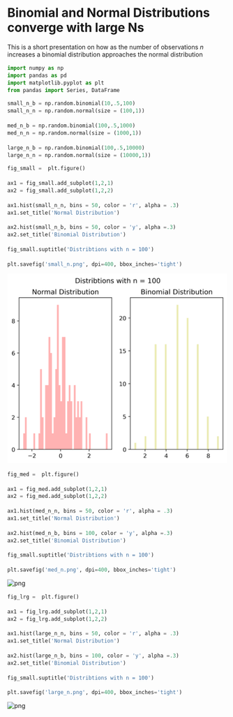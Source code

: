 Binomial and Normal Distributions converge with large Ns
================

This is a short presentation on how as the number of observations *n*
increases a binomial distribution approaches the normal distribution

```python
import numpy as np
import pandas as pd
import matplotlib.pyplot as plt
from pandas import Series, DataFrame
```


```python
small_n_b = np.random.binomial(10,.5,100)
small_n_n = np.random.normal(size = (100,1))

med_n_b = np.random.binomial(100,.5,1000)
med_n_n = np.random.normal(size = (1000,1))

large_n_b = np.random.binomial(100,.5,10000)
large_n_n = np.random.normal(size = (10000,1))
```


```python
fig_small =  plt.figure()

ax1 = fig_small.add_subplot(1,2,1)
ax2 = fig_small.add_subplot(1,2,2)

ax1.hist(small_n_n, bins = 50, color = 'r', alpha = .3)
ax1.set_title('Normal Distribution')

ax2.hist(small_n_b, bins = 50, color = 'y', alpha =.3)
ax2.set_title('Binomial Distribution')

fig_small.suptitle('Distribtions with n = 100')

plt.savefig('small_n.png', dpi=400, bbox_inches='tight')
```


    
![png](small_n.png)
    



```python
fig_med =  plt.figure()

ax1 = fig_med.add_subplot(1,2,1)
ax2 = fig_med.add_subplot(1,2,2)

ax1.hist(med_n_n, bins = 50, color = 'r', alpha = .3)
ax1.set_title('Normal Distribution')

ax2.hist(med_n_b, bins = 100, color = 'y', alpha =.3)
ax2.set_title('Binomial Distribution')

fig_small.suptitle('Distribtions with n = 100')

plt.savefig('med_n.png', dpi=400, bbox_inches='tight')
```


    
![png](output_3_0.png)
    



```python
fig_lrg =  plt.figure()

ax1 = fig_lrg.add_subplot(1,2,1)
ax2 = fig_lrg.add_subplot(1,2,2)

ax1.hist(large_n_n, bins = 50, color = 'r', alpha = .3)
ax1.set_title('Normal Distribution')

ax2.hist(large_n_b, bins = 100, color = 'y', alpha =.3)
ax2.set_title('Binomial Distribution')

fig_small.suptitle('Distribtions with n = 100')

plt.savefig('large_n.png', dpi=400, bbox_inches='tight')
```


    
![png](output_4_0.png)
    



```python

```
